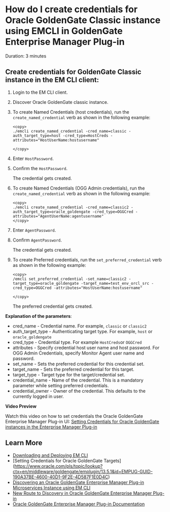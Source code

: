 # How do I create credentials for Oracle GoldenGate Classic instance using EMCLI in  GoldenGate Enterprise Manager Plug-in
Duration: 3 minutes


## Create credentials for GoldenGate Classic instance in the EM CLI client:

1. Login to the EM CLI client.
2. Discover Oracle GoldenGate classic instance.
3. To create Named Credentials (host credentials), run the `create_named_credential` verb as shown in the following example:

    ```
    <copy>
    ./emcli create_named_credential -cred_name=classic -auth_target_type=host -cred_type=HostCreds -attributes="HostUserName:hostusername"

    </copy>
    ```  
4. Enter `HostPassword`.
5. Confirm the `HostPassword`.

    The credential gets created.
6. To create Named Credentials (OGG Admin credentials), run the `create_named_credential` verb as shown in the following example:

    ```  
    <copy>
    ./emcli create_named_credential -cred_name=classic2 -auth_target_type=oracle_goldengate -cred_type=OGGCred -attributes="AgentUserName:agentusername"
    </copy>
    ```   
7. Enter `AgentPassword`.
8. Confirm `AgentPassword`.

    The credential gets created.
9. To create Preferred credentials, run the `set_preferred_credential` verb as shown in the following example:

    ```
    <copy>
    /emcli set_preferred_credential -set_name=classic2 -target_type=oracle_goldengate -target_name=test_env_orcl_src -cred_type=OGGCred -attributes="HostUserName:hostusername"

    </copy>
    ```
    The preferred credential gets created.

**Explanation of the parameters**:

* cred_name - Credential name. For example, `classic` or `classic2`
* auth\_target\_type - Authenticating target type. For example, `host` or `oracle_goldengate`
* cred_type - Credential type. For example `HostCreds`or `OGGCred`
* attributes - Specify credential host user name and host password. For OGG Admin Credentials, specify Monitor Agent user name and password.
* set_name - Sets the preferred credential for this credential set.
* target_name - Sets the preferred credential for this target.
* target_type - Target type for the target/credential set.
* credential_name - Name of the credential. This is a mandatory parameter while setting preferred credentials.
* credential_owner - Owner of the credential. This defaults to the currently logged in user.

**Video Preview**

Watch this video on how to set credentials the Oracle GoldenGate Enterprise Manager Plug-in UI: [Setting Credentials for Oracle GoldenGate instances in the Enterprise Manager Plug-in](youtube:zFaX348_LiA)

## Learn More

* [Downloading and Deploying EM CLI ](https://docs.oracle.com/en/enterprise-manager/cloud-control/enterprise-manager-cloud-control/13.4/emcli/downloading-and-deploying-em-cli.html#GUID-5DD77C55-387D-43C3-9DC2-2245569A6AFF)
* [Setting Credentials for Oracle GoldenGate Targets] (https://www.oracle.com/pls/topic/lookup?ctx=en/middleware/goldengate/emplugin/13.5.1&id=EMPUG-GUID-190A37BE-4600-40D1-9F2E-4D587F1E0D4C)
* [Discovering an Oracle GoldenGate Enterprise Manager Plug-in Microservices Instance using EM CLI](https://docs.oracle.com/en/middleware/goldengate/emplugin/13.5.1/empug/discovering-oracle-goldengate-targets-ma-instance-emcli.html#GUID-57AA8120-69C2-4818-9021-91E5F8BFFB7C)
* [New Route to Discovery in Oracle GoldenGate Enterprise Manager Plug-in](https://blogs.oracle.com/dataintegration/post/new-route-to-discovery-in-oracle-goldengate-enterprise-manager-plug-in-134200)
* [Oracle GoldenGate Enterprise Manager Plug-in Documentation](https://docs.oracle.com/en/middleware/goldengate/emplugin/index.html)
